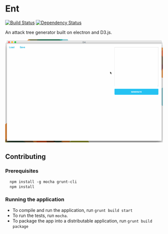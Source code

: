 # Ent
[![Build Status](https://snap-ci.com/jimmythompson/ent/branch/master/build_image)](https://snap-ci.com/jimmythompson/ent/branch/master) [![Dependency Status](https://david-dm.org/jimmythompson/ent.svg)](https://david-dm.org/jimmythompson/ent)

An attack tree generator built on electron and D3.js.

![Ent in action](https://github.com/JimmyThompson/ent/blob/master/doc/ent.gif)

## Contributing

### Prerequisites

``` shell
  npm install -g mocha grunt-cli
  npm install
```

### Running the application

* To compile and run the application, run `grunt build start`
* To run the tests, run `mocha`.
* To package the app into a distributable application, run `grunt build package`
